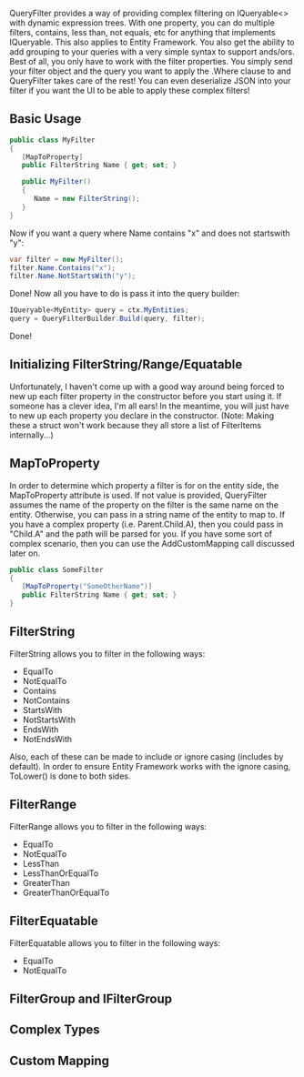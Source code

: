 QueryFilter provides a way of providing complex filtering on IQueryable<> with dynamic expression trees.  With one property, you can do multiple filters, contains, less than, not equals, etc for anything that implements IQueryable.  This also applies to Entity Framework.  You also get the ability to add grouping to your queries with a very simple syntax to support ands/ors.  Best of all, you only have to work with the filter properties.  You simply send your filter object and the query you want to apply the .Where clause to and QueryFilter takes care of the rest!  You can even deserialize JSON into your filter if you want the UI to be able to apply these complex filters!

## Basic Usage

```csharp
public class MyFilter
{
   [MapToProperty]
   public FilterString Name { get; set; }

   public MyFilter()
   {
      Name = new FilterString();
   }
}
```

Now if you want a query where Name contains "x" and does not startswith "y":

```csharp
var filter = new MyFilter();
filter.Name.Contains("x");
filter.Name.NotStartsWith("y");
```

Done!  Now all you have to do is pass it into the query builder:

```csharp
IQueryable<MyEntity> query = ctx.MyEntities;
query = QueryFilterBuilder.Build(query, filter);
```

Done! 

## Initializing FilterString/Range/Equatable

Unfortunately, I haven't come up with a good way around being forced to new up each filter property in the constructor before you start using it.  If someone has a clever idea, I'm all ears! In the meantime, you will just have to new up each property you declare in the constructor.  (Note: Making these a struct won't work because they all store a list of FilterItems internally...)

## MapToProperty

In order to determine which property a filter is for on the entity side, the MapToProperty attribute is used.  If not value is provided, QueryFilter assumes the name of the property on the filter is the same name on the entity.  Otherwise, you can pass in a string name of the entity to map to.  If you have a complex property (i.e. Parent.Child.A), then you could pass in "Child.A" and the path will be parsed for you.  If you have some sort of complex scenario, then you can use the AddCustomMapping call discussed later on.

```csharp
public class SomeFilter
{
   [MapToProperty("SomeOtherName")]
   public FilterString Name { get; set; }
}
```

## FilterString

FilterString allows you to filter in the following ways:

* EqualTo
* NotEqualTo
* Contains
* NotContains
* StartsWith
* NotStartsWith
* EndsWith
* NotEndsWith

Also, each of these can be made to include or ignore casing (includes by default).  In order to ensure Entity Framework works with the ignore casing, ToLower() is done to both sides.

## FilterRange

FilterRange allows you to filter in the following ways:

* EqualTo
* NotEqualTo
* LessThan
* LessThanOrEqualTo
* GreaterThan
* GreaterThanOrEqualTo

## FilterEquatable

FilterEquatable allows you to filter in the following ways:

* EqualTo
* NotEqualTo

## FilterGroup and IFilterGroup


## Complex Types

## Custom Mapping

